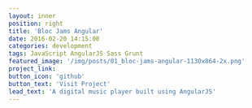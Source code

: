 ```yaml
---
layout: inner
position: right
title: 'Bloc Jams Angular'
date: 2016-02-20 14:15:00
categories: development
tags: JavaScript AngularJS Sass Grunt
featured_image: '/img/posts/01_bloc-jams-angular-1130x864-2x.png'
project_link: 
button_icon: 'github'
button_text: 'Visit Project'
lead_text: 'A digital music player built using AngularJS'
---
```


